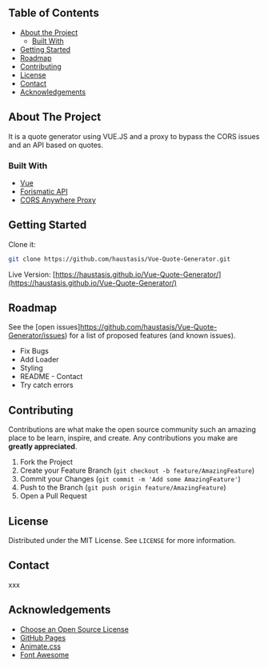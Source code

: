 

<!-- TABLE OF CONTENTS -->
## Table of Contents

* [About the Project](#about-the-project)
  * [Built With](#built-with)
* [Getting Started](#getting-started)
* [Roadmap](#roadmap)
* [Contributing](#contributing)
* [License](#license)
* [Contact](#contact)
* [Acknowledgements](#acknowledgements)



<!-- ABOUT THE PROJECT -->
## About The Project

It is a quote generator using VUE.JS and a proxy to bypass the CORS issues and an API based on quotes.


### Built With

* [Vue](https://vuejs.org/)
* [Forismatic API](https://forismatic.com/en/api/)
* [CORS Anywhere Proxy](https://cryptic-thicket-75396.herokuapp.com/)


<!-- GETTING STARTED -->
## Getting Started

Clone it:
```sh
git clone https://github.com/haustasis/Vue-Quote-Generator.git
```
Live Version: [https://haustasis.github.io/Vue-Quote-Generator/](https://haustasis.github.io/Vue-Quote-Generator/)


<!-- ROADMAP -->
## Roadmap

See the [open issues]https://github.com/haustasis/Vue-Quote-Generator/issues) for a list of proposed features (and known issues).

* Fix Bugs
* Add Loader
* Styling
* README - Contact
* Try catch errors


<!-- CONTRIBUTING -->
## Contributing

Contributions are what make the open source community such an amazing place to be learn, inspire, and create. Any contributions you make are **greatly appreciated**.

1. Fork the Project
2. Create your Feature Branch (`git checkout -b feature/AmazingFeature`)
3. Commit your Changes (`git commit -m 'Add some AmazingFeature'`)
4. Push to the Branch (`git push origin feature/AmazingFeature`)
5. Open a Pull Request


<!-- LICENSE -->
## License

Distributed under the MIT License. See `LICENSE` for more information.


<!-- CONTACT -->
## Contact

xxx

<!-- ACKNOWLEDGEMENTS -->
## Acknowledgements
* [Choose an Open Source License](https://choosealicense.com)
* [GitHub Pages](https://pages.github.com)
* [Animate.css](https://daneden.github.io/animate.css)
* [Font Awesome](https://fontawesome.com)


